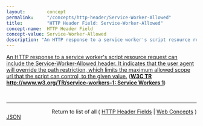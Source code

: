 ```yaml
---
layout:        concept
permalink:     "/concepts/http-header/Service-Worker-Allowed"
title:         "HTTP Header Field: Service-Worker-Allowed"
concept-name:  HTTP Header Field
concept-value: Service-Worker-Allowed
description: "An HTTP response to a service worker's script resource request can include the Service-Worker-Allowed header. It indicates that the user agent will override the path restriction, which limits the maximum allowed scope url that the script can control, to the given value."
---
```


[An HTTP response to a service worker's script resource request can include the Service-Worker-Allowed header. It indicates that the user agent will override the path restriction, which limits the maximum allowed scope url that the script can control, to the given value.](http://www.w3.org/TR/service-workers-1/#service-worker-script-response "Read documentation for HTTP Header Field &#34;Service-Worker-Allowed&#34;") (**[W3C TR http://www.w3.org/TR/service-workers-1: Service Workers 1](/specs/W3C/TR/service-workers-1 "This specification describes a method that enables applications to take advantage of persistent background processing, including hooks to enable bootstrapping of web applications while offline. The core of this system is an event-driven Web Worker, which responds to events dispatched from documents and other sources. A system for managing installation, versions, and upgrades is provided. The service worker is a generic entry point for event-driven background processing in the Web Platform that is extensible by other specifications.")**)

<br/>
<hr/>

<p style="float : left"><a href="./Service-Worker-Allowed.json" title="JSON representing this particular Web Concept value">JSON</a></p>
<p style="text-align: right">Return to list of all ( <a href="../http-header/">HTTP Header Fields</a> | <a href="../">Web Concepts</a> )</p>
